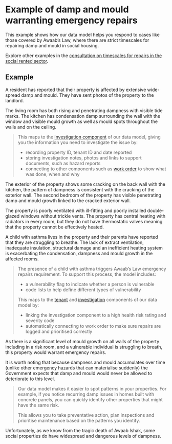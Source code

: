 # Example of damp and mould warranting emergency repairs

This example shows how our data model helps you respond to cases like those covered by Awaab’s Law, where there are strict timescales for repairing damp and mould in social housing.

Explore other examples in the [consultation on timescales for repairs in the social rented sector](https://www.gov.uk/government/consultations/awaabs-law-consultation-on-timescales-for-repairs-in-the-social-rented-sector/awaabs-law-consultation-on-timescales-for-repairs-in-the-social-rented-sector#annex-b-examples-of-hazards-emergency-awaabs-law-and-routine%20).

## Example

A resident has reported that their property is affected by extensive wide-spread damp and mould. They have sent photos of the property to the landlord.

The living room has both rising and penetrating dampness with visible tide marks. The kitchen has condensation damp surrounding the wall with the window and visible mould growth as well as mould spots throughout the walls and on the ceiling.

> This maps to the [investigation component](https://github.com/data-futurists/damp-and-mould-standards-concept/blob/main/Data%20Definition%20Language%20(DDL)/investigation_component.sql) of our data model, giving you the information you need to investigate the issue by:
>
> * recording property ID, tenant ID and date reported  
> * storing investigation notes, photos and links to support documents, such as hazard reports  
> * connecting to other components such as [work order](https://github.com/data-futurists/damp-and-mould-standards-concept/blob/main/Data%20Definition%20Language%20(DDL)/work_order_component.sql) to show what was done, when and why

The exterior of the property shows some cracking on the back wall with the kitchen, the pattern of dampness is consistent with the cracking of the exterior wall. The second bedroom of the property has visible penetrating damp and mould growth linked to the cracked exterior wall.

The property is poorly ventilated with ill-fitting and poorly installed double-glazed windows without trickle vents. The property has central heating with radiators in every room, but they do not have thermostatic valves meaning that the property cannot be effectively heated.

A child with asthma lives in the property and their parents have reported that they are struggling to breathe. The lack of extract ventilation, inadequate insulation, structural damage and an inefficient heating system is exacerbating the condensation, dampness and mould growth in the affected rooms.

> The presence of a child with asthma triggers Awaab’s Law emergency repairs requirement. To support this process, the model includes:
>
> * a vulnerability flag to indicate whether a person is vulnerable  
> * code lists to help define different types of vulnerability  
>
> This maps to the [tenant](https://github.com/data-futurists/damp-and-mould-standards-concept/blob/main/Data%20Definition%20Language%20(DDL)/tenant_component.sql) and [investigation](https://github.com/data-futurists/damp-and-mould-standards-concept/blob/main/Data%20Definition%20Language%20(DDL)/investigation_component.sql) components of our data model by:
>
> * linking the investigation component to a high health risk rating and severity code  
> * automatically connecting to work order to make sure repairs are logged and prioritised correctly

As there is a significant level of mould growth on all walls of the property including in a risk room, and a vulnerable individual is struggling to breath, this property would warrant emergency repairs. 

It is worth noting that because dampness and mould accumulates over time (unlike other emergency hazards that can materialise suddenly) the Government expects that damp and mould would never be allowed to deteriorate to this level.

> Our data model makes it easier to spot patterns in your properties. For example, if you notice recurring damp issues in homes built with concrete panels, you can quickly identify other properties that might have the same risk.
> 
> This allows you to take preventative action, plan inspections and prioritise maintenance based on the patterns you identify.

Unfortunately, as we know from the tragic death of Awaab Ishak, some social properties do have widespread and dangerous levels of dampness.
